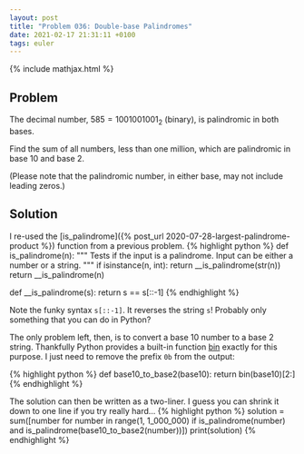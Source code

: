 ```yaml
---
layout: post
title: "Problem 036: Double-base Palindromes"
date: 2021-02-17 21:31:11 +0100
tags: euler
---
```

{% include mathjax.html %}
## Problem
The decimal number, $585 = 1001001001_2$ (binary), is palindromic in both bases.

Find the sum of all numbers, less than one million, which are palindromic in base 10 and base 2.

(Please note that the palindromic number, in either base, may not include leading zeros.)

## Solution
I re-used the [is_palindrome]({% post_url 2020-07-28-largest-palindrome-product %}) function from a previous problem.
{% highlight python %}
def is_palindrome(n):
    """
    Tests if the input is a palindrome.
    Input can be either a number or a string.
    """
    if isinstance(n, int):
        return __is_palindrome(str(n))
    return __is_palindrome(n)


def __is_palindrome(s):
    return s == s[::-1]
{% endhighlight %}

Note the funky syntax `s[::-1]`. It reverses the string `s`! Probably only something that you can do in Python?

The only problem left, then, is to convert a base 10 number to a base 2 string. Thankfully Python provides a built-in function [bin](https://docs.python.org/3/library/functions.html#bin) exactly for this purpose. I just need to remove the prefix `0b` from the output:

{% highlight python %}
def base10_to_base2(base10):
    return bin(base10)[2:]
{% endhighlight %}

The solution can then be written as a two-liner. I guess you can shrink it down to one line if you try really hard...
{% highlight python %}
solution = sum([number for number in range(1, 1_000_000) if is_palindrome(number) and is_palindrome(base10_to_base2(number))])
print(solution)
{% endhighlight %}